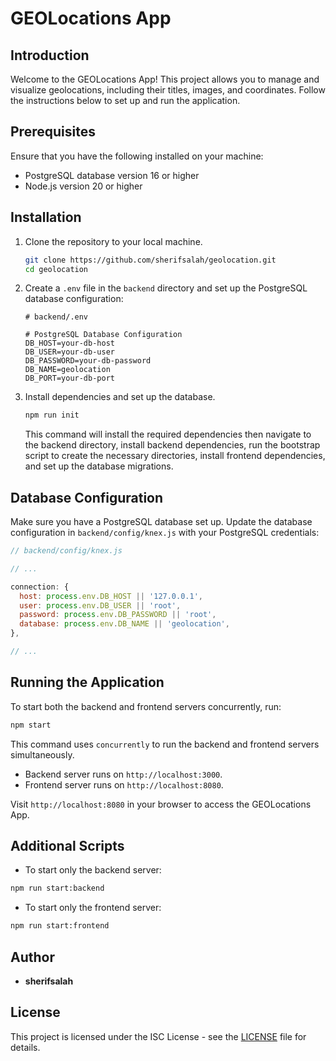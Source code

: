 # GEOLocations App

## Introduction

Welcome to the GEOLocations App! This project allows you to manage and visualize geolocations, including their titles, images, and coordinates. Follow the instructions below to set up and run the application.

## Prerequisites

Ensure that you have the following installed on your machine:

- PostgreSQL database version 16 or higher
- Node.js version 20 or higher

## Installation

1. Clone the repository to your local machine.

   ```bash
   git clone https://github.com/sherifsalah/geolocation.git
   cd geolocation
   ```

2. Create a `.env` file in the `backend` directory and set up the PostgreSQL database configuration:

   ```env
   # backend/.env

   # PostgreSQL Database Configuration
   DB_HOST=your-db-host
   DB_USER=your-db-user
   DB_PASSWORD=your-db-password
   DB_NAME=geolocation
   DB_PORT=your-db-port
   ```

3. Install dependencies and set up the database.

   ```bash
   npm run init
   ```

   This command will install the required dependencies then navigate to the backend directory, install backend dependencies, run the bootstrap script to create the necessary directories, install frontend dependencies, and set up the database migrations.

## Database Configuration

Make sure you have a PostgreSQL database set up. Update the database configuration in `backend/config/knex.js` with your PostgreSQL credentials:

```javascript
// backend/config/knex.js

// ...

connection: {
  host: process.env.DB_HOST || '127.0.0.1',
  user: process.env.DB_USER || 'root',
  password: process.env.DB_PASSWORD || 'root',
  database: process.env.DB_NAME || 'geolocation',
},

// ...
```
## Running the Application

To start both the backend and frontend servers concurrently, run:

```bash
npm start
```

This command uses `concurrently` to run the backend and frontend servers simultaneously.

- Backend server runs on `http://localhost:3000`.
- Frontend server runs on `http://localhost:8080`.

Visit `http://localhost:8080` in your browser to access the GEOLocations App.

## Additional Scripts

- To start only the backend server:

```bash
npm run start:backend
```

- To start only the frontend server:

```bash
npm run start:frontend
```

## Author

- **sherifsalah**

## License

This project is licensed under the ISC License - see the [LICENSE](LICENSE) file for details.